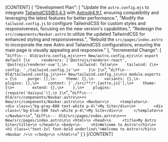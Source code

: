 [CONTENT]
{
    "Development Plan": [
        "Update the `astro.config.mjs` to integrate TailwindCSS@3.4.3 with Astro@4.9.1, ensuring compatibility and leveraging the latest features for better performance.",
        "Modify the `tailwind.config.js` to configure TailwindCSS for custom styles and responsiveness, focusing on the new version's capabilities.",
        "Redesign the `src/components/Navbar.astro` to utilize the updated TailwindCSS for enhanced styling and responsiveness.",
        "Rebuild the `src/pages/index.astro` to incorporate the new Astro and TailwindCSS configurations, ensuring the main page is visually appealing and responsive."
    ],
    "Incremental Change": [
        "```diff\n--- Old/astro.config.mjs\n+++ New/astro.config.mjs\n\n export default {\n     renderers: ['@astrojs/renderer-react', '@astrojs/renderer-vue'],\n-    tailwind: false\n+    tailwind: {\n+        config: './tailwind.config.js'\n+    }\n }\n```",
        "```diff\n--- Old/tailwind.config.js\n+++ New/tailwind.config.js\n\n module.exports = {\n     purge: [],\n-    theme: {},\n-    variants: {},\n-    plugins: [],\n+    content: ['./src/**/*.{astro,js}'],\n+    theme: {\n+        extend: {},\n+    },\n+    plugins: [require('daisyui')],\n }\n```",
        "```diff\n--- Old/src/components/Navbar.astro\n+++ New/src/components/Navbar.astro\n\n <Navbar>\n     <template>\n-        <div class=\"bg-gray-800 text-white p-4\">My Site</div>\n+        <div class=\"bg-blue-500 text-white p-4\">My Site</div>\n     </template>\n </Navbar>\n```",
        "```diff\n--- Old/src/pages/index.astro\n+++ New/src/pages/index.astro\n\n <html>\n <head>\n     <title>My Astro Site</title>\n </head>\n <body>\n-    <h1>Welcome to Astro!</h1>\n+    <h1 class=\"text-2xl font-bold underline\">Welcome to Astro!</h1>\n     <Navbar />\n </body>\n </html>\n```"
    ]
}
[/CONTENT]